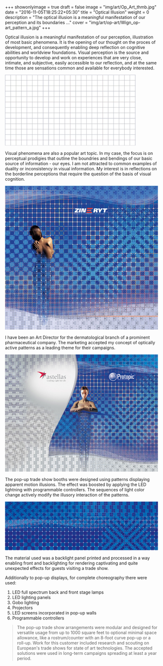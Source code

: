 +++
showonlyimage = true
draft = false
image = "img/art/Op_Art_thmb.jpg"
date = "2016-11-05T18:25:22+05:30"
title = "Optical Illusion"
weight = 0
description = "The optical illusion is a meaningful manifestation of our perception and its boundaries ..."
cover = "img/art/op-art/Wign_op-art_pattern_a.jpg"
+++

Optical illusion is a meaningful manifestation of our perception, illustration of most basic phenomena. It is the opening of our thought on the proces of development, and consequently enabling deep reflection on cognitive abilities and worldview foundations. Visual perception is the source and opportunity to develop and work on experiences that are very close, intimate, and subjective, easily accessible to our reflection, and at the same time those are sensations common and available for everybody interested.
<!--more-->

![sample image](/img/art/op-art/Pattern_animation_1.gif)

Visual phenomena are also a popular art topic. In my case, the focus is on perceptual prodigies that outline the boundries and bendings of our basic source of information - our eyes. I am not attracted to common examples of duality or inconsistency in visual information. My interest is in reflections on the borderline perceptions that require the question of the basis of visual cognition.

![sample image](/img/art/op-art/op-art_pattern_18.jpg)

I have been an Art Director for the dermatological branch of a prominent pharmaceutical company. The marketing accepted my concept of optically active patterns as a leading theme for their campaigns.

![sample image](/img/art/op-art/op-art_pattern_17.jpg)

The pop-up trade show booths were designed using patterns displaying apparent motion illusions. The effect was boosted by applying the LED lightning with programmable controllers. The sequences of light color change actively modify the illusory interaction of the patterns.

![sample image](/img/art/op-art/op-art_pattern_16.jpg)

The material used was a backlight panel printed and processed in a way enabling front and backlighting for rendering captivating and quite unexpected effects for guests visiting a trade show.

Additionally to pop-up displays, for complete choreography there were used:

1. LED full spectrum back and front stage lamps
2. LED lighting panels
3. Gobo lighting
4. Projectors
5. LED screens incorporated in pop-up walls
6. Programmable controllers

> The pop-up trade show arrangements were modular and designed for versatile usage from up to 1000 square feet to optional minimal space allowance, like a rostrum/counter with an 8-foot curve pop-up or a roll-up. Work for this customer included research and scouting on European's trade shows for state of art technologies. The accepted solutions were used in long-term campaigns spreading at least a year period.
